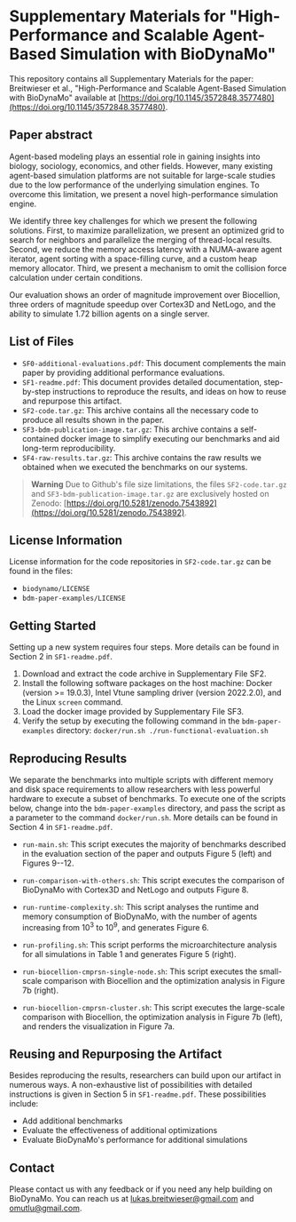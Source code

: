 # Supplementary Materials for "High-Performance and Scalable Agent-Based Simulation with BioDynaMo"

This repository contains all Supplementary Materials for the paper: Breitwieser et al., "High-Performance and Scalable Agent-Based Simulation with BioDynaMo" available at [https://doi.org/10.1145/3572848.3577480](https://doi.org/10.1145/3572848.3577480).

## Paper abstract

Agent-based modeling plays an essential role in gaining insights into biology, sociology, economics, and other fields. However, many existing agent-based simulation platforms are not suitable for large-scale studies due to the low performance of the underlying simulation engines. To overcome this limitation, we present a novel high-performance simulation engine.

We identify three key challenges for which we present the following solutions. First, to maximize parallelization, we present an optimized grid to search for neighbors and parallelize the merging of thread-local results. Second, we reduce the memory access latency with a NUMA-aware agent iterator, agent sorting with a space-filling curve, and a custom heap memory allocator. Third, we present a mechanism to omit the collision force calculation under certain conditions.

Our evaluation shows an order of magnitude improvement over Biocellion, three orders of magnitude speedup over Cortex3D and NetLogo, and the ability to simulate 1.72 billion agents on a single server.

## List of Files


* `SF0-additional-evaluations.pdf`: This document complements the main paper by providing additional performance evaluations.
* `SF1-readme.pdf`: This document provides detailed documentation, step-by-step instructions to reproduce the results, and ideas on how to reuse and repurpose this artifact.
* `SF2-code.tar.gz`: This archive contains all the necessary code to produce all results shown in the paper.
* `SF3-bdm-publication-image.tar.gz`: This archive contains a self-contained docker image to simplify executing our benchmarks and aid long-term reproducibility.
* `SF4-raw-results.tar.gz`: This archive contains the raw results we obtained when we executed the benchmarks on our systems.

>**Warning**
>Due to Github's file size limitations, the files `SF2-code.tar.gz` and `SF3-bdm-publication-image.tar.gz` are exclusively hosted on Zenodo: [https://doi.org/10.5281/zenodo.7543892](https://doi.org/10.5281/zenodo.7543892).

## License Information

License information for the code repositories in `SF2-code.tar.gz` can be found in the files:

* `biodynamo/LICENSE`
* `bdm-paper-examples/LICENSE`

## Getting Started

Setting up a new system requires four steps.
More details can be found in Section 2 in `SF1-readme.pdf`.

1. Download and extract the code archive in Supplementary File SF2.
2. Install the following software packages on the host machine: 
    Docker (version >= 19.0.3), 
    Intel Vtune sampling driver (version 2022.2.0),
    and the Linux `screen` command.
3. Load the docker image provided by Supplementary File SF3.
4. Verify the setup by executing the following command in the `bdm-paper-examples` directory:
    `docker/run.sh ./run-functional-evaluation.sh`

## Reproducing Results

We separate the benchmarks into multiple scripts with different memory and disk space requirements to allow researchers with less powerful hardware to execute a subset of benchmarks.
To execute one of the scripts below, change into the `bdm-paper-examples` directory, and pass the script as a parameter to the command `docker/run.sh`.
More details can be found in Section 4 in `SF1-readme.pdf`.

* `run-main.sh`:
  This script executes the majority of benchmarks described in the evaluation section of the
  paper and outputs Figure 5 (left) and Figures 9--12.

* `run-comparison-with-others.sh`:
This script executes the comparison of BioDynaMo with Cortex3D and NetLogo and outputs 
Figure 8.

* `run-runtime-complexity.sh`:
This script analyses the runtime and memory consumption of BioDynaMo, with the number
of agents increasing from $10^3$ to $10^9$, and generates
Figure 6.

* `run-profiling.sh`:
This script performs the microarchitecture analysis for all simulations in Table 1 
  and generates Figure 5 (right).

* `run-biocellion-cmprsn-single-node.sh`:
This script executes the small-scale comparison with Biocellion and the optimization
analysis in Figure 7b (right).

* `run-biocellion-cmprsn-cluster.sh`:
This script executes the large-scale comparison with Biocellion, the optimization analysis in
    Figure 7b (left), and renders the visualization in Figure 7a.

## Reusing and Repurposing the Artifact
Besides reproducing the results, researchers can build upon our artifact in numerous ways.
A non-exhaustive list of possibilities with detailed instructions is given in Section 5 in `SF1-readme.pdf`.
These possibilities include:

* Add additional benchmarks
* Evaluate the effectiveness of additional optimizations
* Evaluate BioDynaMo's performance for additional simulations

## Contact

Please contact us with any feedback or if you need any help building on BioDynaMo.
You can reach us at [lukas.breitwieser@gmail.com](mailto:lukas.breitwieser@gmail.com) and [omutlu@gmail.com](mailto:omutlu@gmail.com).

